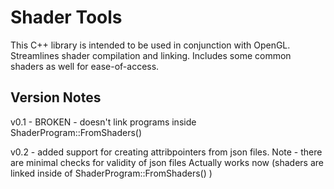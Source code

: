 # Shader Tools
This C++ library is intended to be used in conjunction with OpenGL. Streamlines shader compilation and linking. Includes some common shaders as well for ease-of-access.

## Version Notes

v0.1 - BROKEN - doesn't link programs inside ShaderProgram::FromShaders()

v0.2 - added support for creating attribpointers from json files. Note - there are minimal checks for validity of json files
	Actually works now (shaders are linked inside of ShaderProgram::FromShaders() )
